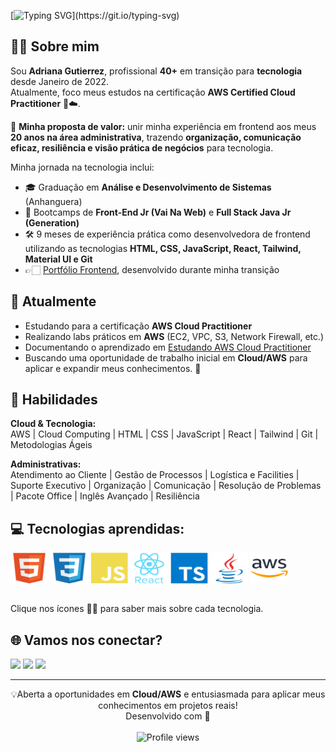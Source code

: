 [![Typing SVG](https://readme-typing-svg.herokuapp.com/?color=%23FF69B4&lines=Prazer,+sou+Adriana+Gutierrez.;Bem-vindo(a)+ao+meu+GitHub!)](https://git.io/typing-svg)

## 👧🏻 Sobre mim  

Sou **Adriana Gutierrez**, profissional **40+** em transição para **tecnologia** desde Janeiro de 2022.  
Atualmente, foco meus estudos na certificação **AWS Certified Cloud Practitioner** 🚀☁️.  

🎯 **Minha proposta de valor:** unir minha experiência em frontend aos meus **20 anos na área administrativa**, trazendo **organização, comunicação eficaz, resiliência e visão prática de negócios** para tecnologia.  

Minha jornada na tecnologia inclui:  

- 🎓 Graduação em **Análise e Desenvolvimento de Sistemas** (Anhanguera)  
- 🚀 Bootcamps de **Front-End Jr (Vai Na Web)** e **Full Stack Java Jr (Generation)**  
- 🛠️ 9 meses de experiência prática como desenvolvedora de frontend utilizando as tecnologias **HTML, CSS, JavaScript, React, Tailwind, Material UI e Git**  
- 👉🏻 [Portfólio Frontend](https://portfolio-drikadev.netlify.app/), desenvolvido durante minha transição  

## 🚀 Atualmente

- Estudando para a certificação **AWS Cloud Practitioner**
- Realizando labs práticos em **AWS** (EC2, VPC, S3, Network Firewall, etc.)  
- Documentando o aprendizado em [Estudando AWS Cloud Practitioner](https://github.com/DrikaDev/Estudando-AWS-Cloud-Practitioner/blob/main/README.md)  
- Buscando uma oportunidade de trabalho inicial em **Cloud/AWS** para aplicar e expandir meus conhecimentos. 🚀

## 🔑 Habilidades

**Cloud & Tecnologia:**  
AWS | Cloud Computing | HTML | CSS | JavaScript | React | Tailwind | Git | Metodologias Ágeis  

**Administrativas:**  
Atendimento ao Cliente | Gestão de Processos | Logística e Facilities | Suporte Executivo | Organização | Comunicação | Resolução de Problemas | Pacote Office | Inglês Avançado | Resiliência  

## 💻 Tecnologias aprendidas:  

<div>
  <a href="https://www.w3schools.com/html/" target="_blank"><img align="center" alt="HTML" height="50" width="60" title="Html" src="https://raw.githubusercontent.com/devicons/devicon/master/icons/html5/html5-original.svg"></a>
  <a href="https://www.w3schools.com/css/" target="_blank"><img align="center" alt="CSS" height="50" width="60" title="CSS" src="https://raw.githubusercontent.com/devicons/devicon/master/icons/css3/css3-original.svg"></a>
  <a href="https://www.w3schools.com/js/" target="_blank"><img align="center" alt="JavaScript" height="50" width="60" title="JavaScript" src="https://raw.githubusercontent.com/devicons/devicon/master/icons/javascript/javascript-plain.svg"></a>
  <a href="https://www.w3schools.com/react/" target="_blank"><img align="center" alt="React" height="50" width="60" title="React" src="https://github.com/devicons/devicon/blob/master/icons/react/react-original-wordmark.svg"></a>
  <a href="https://www.w3schools.com/typescript/" target="_blank"><img align="center" alt="TypeScript" height="50" width="60" title="TypeScript" src="https://github.com/devicons/devicon/blob/master/icons/typescript/typescript-original.svg"></a>
  <a href="https://www.w3schools.com/java/" target="_blank"><img align="center" alt="Java" height="50" width="60" title="Java" src="https://github.com/devicons/devicon/blob/master/icons/java/java-original.svg"></a>
  <a href="https://aws.amazon.com/pt/what-is-aws/?nc1=f_cc/" target="_blank"><img align="center" alt="AWS" height="50" width="60" title="AWS" src="https://github.com/devicons/devicon/blob/master/icons/amazonwebservices/amazonwebservices-original-wordmark.svg"></a>
  <br><br>
  <p>Clique nos ícones ☝🏻 para saber mais sobre cada tecnologia.</p>
</div>

## 🌐 Vamos nos conectar?  

<div>  
  <a href="https://www.linkedin.com/in/adri-ana-gutierrez/"><img src="https://img.shields.io/badge/-LinkedIn-%230077B5?style=for-the-badge&logo=linkedin&logoColor=white" target="_blank"></a>
  <a href="https://wa.me/5511947126618"><img src="https://img.shields.io/badge/WhatsApp-25D366?style=for-the-badge&logo=whatsapp&logoColor=white" target="_blank"></a>
  <a href="mailto:adri.ana.gutierrez@hotmail.com"><img src="https://img.shields.io/badge/-Outlook-%23007ACC?style=for-the-badge&logo=microsoft-outlook&logoColor=white" target="_blank"></a>
</div>

---

<p align="center">
  💡Aberta a oportunidades em <strong>Cloud/AWS</strong> e entusiasmada para aplicar meus conhecimentos em projetos reais!<br>
  Desenvolvido com 🩷
<br>
<br>
  <img src="https://komarev.com/ghpvc/?username=DrikaDev" alt="Profile views"/>
</p>

